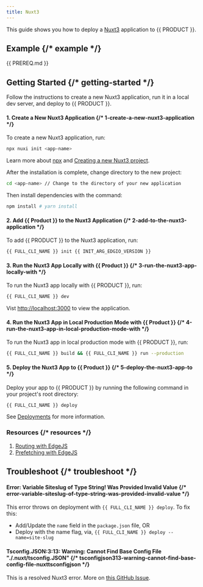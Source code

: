 ```yaml
---
title: Nuxt3
---
```


This guide shows you how to deploy a [Nuxt3](https://v3.nuxtjs.org) application to {{ PRODUCT }}.

## Example {/* example */}

<ExampleButtons
  title="Nuxt3"
  siteUrl="https://edgio-community-examples-v7-nuxt3-live.edgio.link/"
  repoUrl="https://github.com/edgio-docs/edgio-v7-nuxt3-example" 
  deployFromRepo />

{{ PREREQ.md }}

## Getting Started {/* getting-started */}

Follow the instructions to create a new Nuxt3 application, run it in a local dev server, and deploy to {{ PRODUCT }}.

#### 1. Create a New Nuxt3 Application {/* 1-create-a-new-nuxt3-application */}

To create a new Nuxt3 application, run:

```bash
npx nuxi init <app-name>
```

Learn more about [npx](https://docs.npmjs.com/cli/v9/commands/npx) and [Creating a new Nuxt3 project](https://v3.nuxtjs.org/getting-started/installation#new-project).

After the installation is complete, change directory to the new project:

```bash
cd <app-name> // Change to the directory of your new application
```

Then install dependencies with the command:

```bash
npm install # yarn install
```

#### 2. Add {{ Product }} to the Nuxt3 Application {/* 2-add-to-the-nuxt3-application */}

To add {{ PRODUCT }} to the Nuxt3 application, run:

```bash
{{ FULL_CLI_NAME }} init {{ INIT_ARG_EDGIO_VERSION }}
```

#### 3. Run the Nuxt3 App Locally with {{ Product }} {/* 3-run-the-nuxt3-app-locally-with */}

To run the Nuxt3 app locally with {{ PRODUCT }}, run:

```bash
{{ FULL_CLI_NAME }} dev
```

Vist [http://localhost:3000](http://localhost:3000) to view the application.

#### 4. Run the Nuxt3 App in Local Production Mode with {{ Product }} {/* 4-run-the-nuxt3-app-in-local-production-mode-with */}

To run the Nuxt3 app in local production mode with {{ PRODUCT }}, run:

```bash
{{ FULL_CLI_NAME }} build && {{ FULL_CLI_NAME }} run --production
```

#### 5. Deploy the Nuxt3 App to {{ Product }} {/* 5-deploy-the-nuxt3-app-to */}

Deploy your app to {{ PRODUCT }} by running the following command in your project's root directory:

```bash
{{ FULL_CLI_NAME }} deploy
```

See [Deployments](/guides/basics/deployments) for more information.

### Resources {/* resources */}
1. [Routing with EdgeJS](/guides/performance/cdn_as_code)
2. [Prefetching with EdgeJS](/guides/performance/prefetching)

## Troubleshoot {/* troubleshoot */}

#### Error: Variable Siteslug of Type String! Was Provided Invalid Value {/* error-variable-siteslug-of-type-string-was-provided-invalid-value */}

This error throws on deployment with `{{ FULL_CLI_NAME }} deploy`. To fix this:
- Add/Update the `name` field in the `package.json` file, OR
- Deploy with the name flag, via, `{{ FULL_CLI_NAME }} deploy --name=site-slug`

#### Tsconfig.JSON:3:13: Warning: Cannot Find Base Config File "./.nuxt/tsconfig.JSON" {/* tsconfigjson313-warning-cannot-find-base-config-file-nuxttsconfigjson */}

This is a resolved Nuxt3 error. More on [this GitHub Issue](https://github.com/nuxt/framework/issues/1912).
